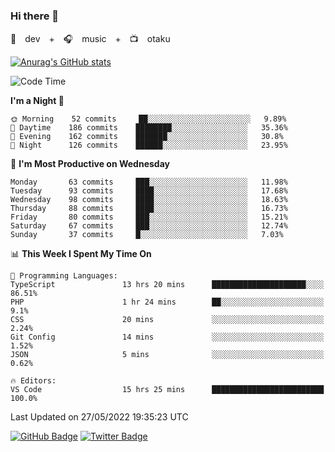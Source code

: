 ### Hi there 👋

🚀　dev　+　🎧　music　+　📺　otaku


[![Anurag's GitHub stats](https://github-readme-stats.vercel.app/api?username=koheitasaka&count_private=true&show_icons=true&theme=monokai)](https://github.com/koheitasaka/github-readme-stats)

<!--START_SECTION:waka-->
![Code Time](http://img.shields.io/badge/Code%20Time-0%20secs-blue)

**I'm a Night 🦉** 

```text
🌞 Morning    52 commits     ██░░░░░░░░░░░░░░░░░░░░░░░   9.89% 
🌆 Daytime    186 commits    ████████░░░░░░░░░░░░░░░░░   35.36% 
🌃 Evening    162 commits    ███████░░░░░░░░░░░░░░░░░░   30.8% 
🌙 Night      126 commits    ██████░░░░░░░░░░░░░░░░░░░   23.95%

```
📅 **I'm Most Productive on Wednesday** 

```text
Monday       63 commits     ███░░░░░░░░░░░░░░░░░░░░░░   11.98% 
Tuesday      93 commits     ████░░░░░░░░░░░░░░░░░░░░░   17.68% 
Wednesday    98 commits     ████░░░░░░░░░░░░░░░░░░░░░   18.63% 
Thursday     88 commits     ████░░░░░░░░░░░░░░░░░░░░░   16.73% 
Friday       80 commits     ███░░░░░░░░░░░░░░░░░░░░░░   15.21% 
Saturday     67 commits     ███░░░░░░░░░░░░░░░░░░░░░░   12.74% 
Sunday       37 commits     █░░░░░░░░░░░░░░░░░░░░░░░░   7.03%

```


📊 **This Week I Spent My Time On** 

```text
💬 Programming Languages: 
TypeScript               13 hrs 20 mins      █████████████████████░░░░   86.51% 
PHP                      1 hr 24 mins        ██░░░░░░░░░░░░░░░░░░░░░░░   9.1% 
CSS                      20 mins             ░░░░░░░░░░░░░░░░░░░░░░░░░   2.24% 
Git Config               14 mins             ░░░░░░░░░░░░░░░░░░░░░░░░░   1.52% 
JSON                     5 mins              ░░░░░░░░░░░░░░░░░░░░░░░░░   0.62%

🔥 Editors: 
VS Code                  15 hrs 25 mins      █████████████████████████   100.0%

```


 Last Updated on 27/05/2022 19:35:23 UTC
<!--END_SECTION:waka-->

[![GitHub Badge](https://img.shields.io/badge/GitHub-100000?style=for-the-badge&logo=github&logoColor=white)](https://github.com/koheitasaka)
[![Twitter Badge](https://img.shields.io/badge/Twitter-1DA1F2?style=for-the-badge&logo=twitter&logoColor=white)](https://twitter.com/sleep_asleep_)
